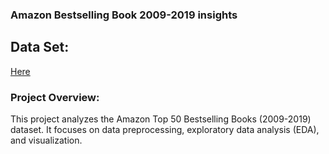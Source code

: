 ### Amazon Bestselling Book  2009-2019 insights

## Data Set: 
[Here](https://www.kaggle.com/datasets/sootersaalu/amazon-top-50-bestselling-books-2009-2019)

### Project Overview:
This project analyzes the Amazon Top 50 Bestselling Books (2009-2019) dataset. It focuses on data preprocessing, exploratory data analysis (EDA), and visualization.

